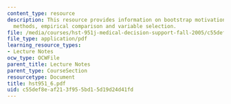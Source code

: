 ```yaml
---
content_type: resource
description: This resource provides information on bootstrap motivation, ensemble
  methods, empirical comparison and variable selection.
file: /media/courses/hst-951j-medical-decision-support-fall-2005/c55def8eaf213f955bd15d19d24d41fd_hst951_6.pdf
file_type: application/pdf
learning_resource_types:
- Lecture Notes
ocw_type: OCWFile
parent_title: Lecture Notes
parent_type: CourseSection
resourcetype: Document
title: hst951_6.pdf
uid: c55def8e-af21-3f95-5bd1-5d19d24d41fd
---
```

